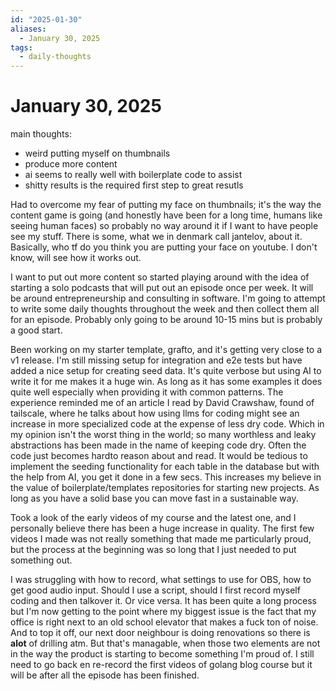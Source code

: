 ```yaml
---
id: "2025-01-30"
aliases:
  - January 30, 2025
tags:
  - daily-thoughts
---
```


# January 30, 2025

main thoughts:
- weird putting myself on thumbnails
- produce more content
- ai seems to really well with boilerplate code to assist
- shitty results is the required first step to great resutls

Had to overcome my fear of putting my face on thumbnails; it's the way the content game is going (and honestly have been for a long time, humans like seeing human faces) so probably no way around it if I want to have people see my stuff. There is some, what we in denmark call jantelov, about it. Basically, who tf do you think you are putting your face on youtube. I don't know, will see how it works out.

I want to put out more content so started playing around with the idea of starting a solo podcasts that will put out an episode once per week. It will be around entrepreneurship and consulting in software. I'm going to attempt to write some daily thoughts throughout the week and then collect them all for an episode. Probably only going to be around 10-15 mins but is probably a good start.

Been working on my starter template, grafto, and it's getting very close to a v1 release. I'm still missing setup for integration and e2e tests but have added a nice setup for creating seed data. It's quite verbose but using AI to write it for me makes it a huge win. As long as it has some examples it does quite well especially when providing it with common patterns. The experience reminded me of an article I read by David Crawshaw, found of tailscale, where he talks about how using llms for coding might see an increase in more specialized code at the expense of less dry code. Which in my opinion isn't the worst thing in the world; so many worthless and leaky abstractions has been made in the name of keeping code dry. Often the code just becomes hardto reason about and read. It would be tedious to implement the seeding functionality for each table in the database but with the help from AI, you get it done in a few secs. This increases my believe in the value of boilerplate/templates repositories for starting new projects. As long as you have a solid base you can move fast in a sustainable way.

Took a look of the early videos of my course and the latest one, and I personally believe there has been a huge increase in quality. The first few videos I made was not really something that made me particularly proud, but the process at the beginning was so long that I just needed to put something out.

I was struggling with how to record, what settings to use for OBS, how to get good audio input. Should I use a script, should I first record myself coding and then talkover it. Or vice versa. It has been quite a long process but I'm now getting to the point where my biggest issue is the fact that my office is right next to an old school elevator that makes a fuck ton of noise. And to top it off, our next door neighbour is doing renovations so there is __alot__ of drilling atm. But that's managable, when those two elements are not in the way the product is starting to become something I'm proud of. I still need to go back en re-record the first videos of golang blog course but it will be after all the episode has been finished.
